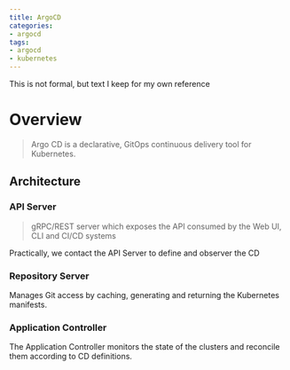```yaml
---
title: ArgoCD
categories:
- argocd 
tags:
- argocd
- kubernetes
---
```


This is not formal, but text I keep for my own reference

# Overview

> Argo CD is a declarative, GitOps continuous delivery tool for Kubernetes.

## Architecture

### API Server

> gRPC/REST server which exposes the API consumed by the Web UI, CLI and CI/CD systems

Practically, we contact the API Server to define and observer the CD

### Repository Server

Manages Git access by caching, generating and returning the Kubernetes manifests.

### Application Controller

The Application Controller monitors the state of the clusters and reconcile them according to CD definitions.
